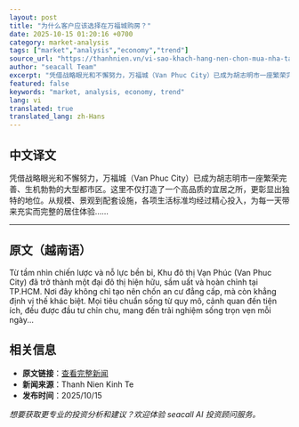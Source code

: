 ```yaml
---
layout: post
title: "为什么客户应该选择在万福城购房？"
date: 2025-10-15 01:20:16 +0700
category: market-analysis
tags: ["market","analysis","economy","trend"]
source_url: "https://thanhnien.vn/vi-sao-khach-hang-nen-chon-mua-nha-tai-van-phuc-city-185251014162049792.htm"
author: "seacall Team"
excerpt: "凭借战略眼光和不懈努力，万福城（Van Phuc City）已成为胡志明市一座繁荣完善、生机勃勃的大型都市区。这里不仅打造了一个高品质的宜居之所，更彰显出独特的地位。从规模、景观到配套设施，各项生活标准均经过精心投入，为每一天带来充实而完整的居住体验……..."
featured: false
keywords: "market, analysis, economy, trend"
lang: vi
translated: true
translated_lang: zh-Hans
---
```


## 中文译文

凭借战略眼光和不懈努力，万福城（Van Phuc City）已成为胡志明市一座繁荣完善、生机勃勃的大型都市区。这里不仅打造了一个高品质的宜居之所，更彰显出独特的地位。从规模、景观到配套设施，各项生活标准均经过精心投入，为每一天带来充实而完整的居住体验……

---

## 原文（越南语）

Từ tầm nh&igrave;n chiến lược v&agrave; nỗ lực bền bỉ, Khu đ&ocirc; thị Vạn Ph&uacute;c (Van Phuc City) đ&atilde; trở th&agrave;nh một đại đ&ocirc; thị hiện hữu, sầm uất v&agrave; ho&agrave;n chỉnh tại TP.HCM. Nơi đ&acirc;y kh&ocirc;ng chỉ tạo n&ecirc;n chốn an cư đẳng cấp, m&agrave; c&ograve;n khẳng định vị thế kh&aacute;c biệt. Mọi ti&ecirc;u chuẩn sống từ quy m&ocirc;, cảnh quan đến tiện &iacute;ch, đều được đầu tư chỉn chu, mang đến trải nghiệm sống trọn vẹn mỗi ng&agrave;y...

## 相关信息

- **原文链接**：[查看完整新闻](https://thanhnien.vn/vi-sao-khach-hang-nen-chon-mua-nha-tai-van-phuc-city-185251014162049792.htm)
- **新闻来源**：Thanh Nien Kinh Te
- **发布时间**：2025/10/15

*想要获取更专业的投资分析和建议？欢迎体验 seacall AI 投资顾问服务。*